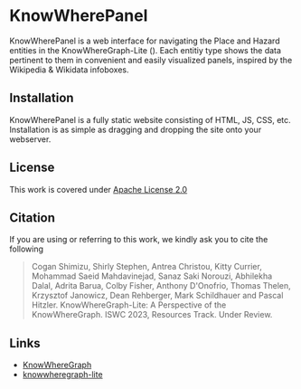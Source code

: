 # KnowWherePanel
KnowWherePanel is a web interface for navigating the Place and Hazard entities in the KnowWhereGraph-Lite (). Each entitiy type shows the data pertinent to them in convenient and easily visualized panels, inspired by the Wikipedia & Wikidata infoboxes.

## Installation
KnowWherePanel is a fully static website consisting of HTML, JS, CSS, etc. Installation is as simple as dragging and dropping the site onto your webserver.

## License
This work is covered under [Apache License 2.0](LICENSE)

## Citation
If you are using or referring to this work, we kindly ask you to cite the following

> Cogan Shimizu, Shirly Stephen, Antrea Christou, Kitty Currier, Mohammad Saeid Mahdavinejad, Sanaz Saki Norouzi, Abhilekha Dalal, Adrita Barua, Colby Fisher, Anthony D'Onofrio, Thomas Thelen, Krzysztof Janowicz, Dean Rehberger, Mark Schildhauer and Pascal Hitzler. KnowWhereGraph-Lite: A Perspective of the KnowWhereGraph. ISWC 2023, Resources Track. Under Review.

## Links
* [KnowWhereGraph](https://knowwheregraph.org/)
* [knowwheregraph-lite](https://github.com/KnowWhereGraph/knowwheregraph-lite)
